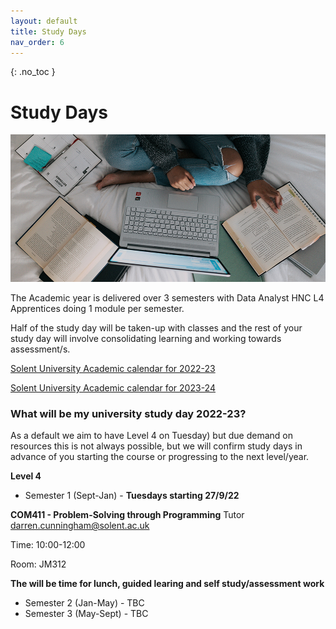 ```yaml
---
layout: default
title: Study Days
nav_order: 6
---
```


{: .no_toc }

# Study Days

![windows-v94mlgvsza4-unsplash.jpg](./images/windows-v94mlgvsza4-unsplash.jpg)

The Academic year is delivered over 3 semesters with Data Analyst HNC L4 Apprentices doing 1 module per semester.

Half of the study day will be taken-up with classes and the rest of your study day will involve consolidating learning and working towards assessment/s.

[Solent University Academic calendar for 2022-23](https://students.solent.ac.uk/official-documents/policy-governance-and-information/academic-calendar-2022-23.pdf)

[Solent University Academic calendar for 2023-24](https://students.solent.ac.uk/official-documents/policy-governance-and-information/academic-calendar-2023-24.pdf)

### What will be my university study day 2022-23?

As a default we aim to have Level 4 on Tuesday) but due demand on resources this is not always possible, but we will confirm study days in advance of you starting the course or progressing to the next level/year.

**Level 4**

* Semester 1 (Sept-Jan) - **Tuesdays starting 27/9/22**

**COM411 - Problem-Solving through Programming**
Tutor darren.cunningham@solent.ac.uk 

Time: 10:00-12:00 

Room: JM312

**The will be time for lunch, guided learing and self study/assessment work**


* Semester 2 (Jan-May) - TBC
* Semester 3 (May-Sept) - TBC

